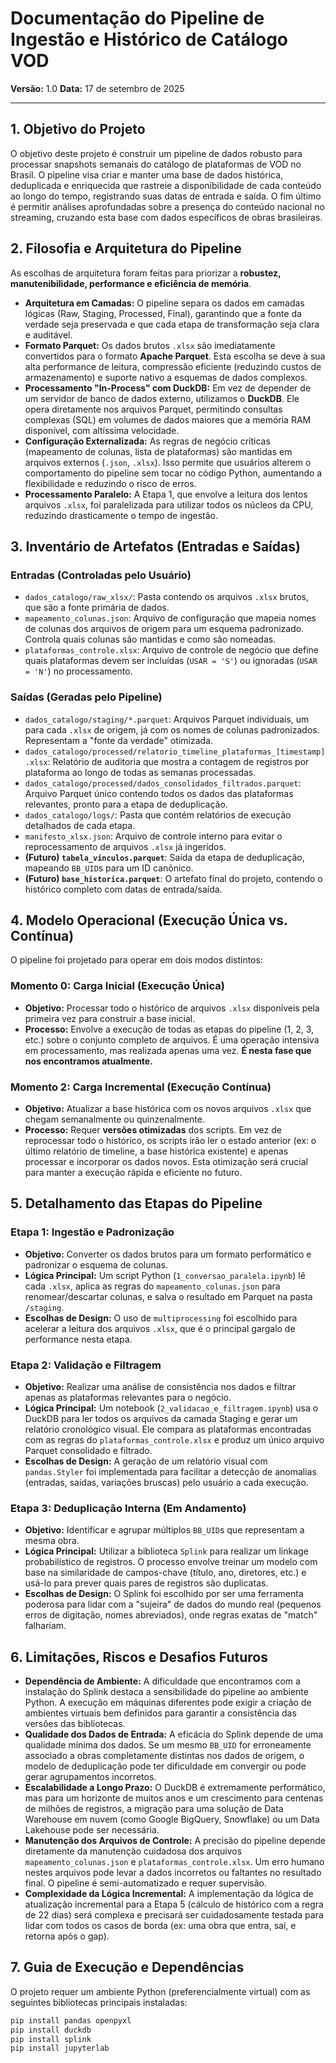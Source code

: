 # Documentação do Pipeline de Ingestão e Histórico de Catálogo VOD

**Versão:** 1.0
**Data:** 17 de setembro de 2025

---

## 1. Objetivo do Projeto

O objetivo deste projeto é construir um pipeline de dados robusto para processar snapshots semanais do catálogo de plataformas de VOD no Brasil. O pipeline visa criar e manter uma base de dados histórica, deduplicada e enriquecida que rastreie a disponibilidade de cada conteúdo ao longo do tempo, registrando suas datas de entrada e saída. O fim último é permitir análises aprofundadas sobre a presença do conteúdo nacional no streaming, cruzando esta base com dados específicos de obras brasileiras.

## 2. Filosofia e Arquitetura do Pipeline

As escolhas de arquitetura foram feitas para priorizar a **robustez, manutenibilidade, performance e eficiência de memória**.

-   **Arquitetura em Camadas:** O pipeline separa os dados em camadas lógicas (Raw, Staging, Processed, Final), garantindo que a fonte da verdade seja preservada e que cada etapa de transformação seja clara e auditável.
-   **Formato Parquet:** Os dados brutos `.xlsx` são imediatamente convertidos para o formato **Apache Parquet**. Esta escolha se deve à sua alta performance de leitura, compressão eficiente (reduzindo custos de armazenamento) e suporte nativo a esquemas de dados complexos.
-   **Processamento "In-Process" com DuckDB:** Em vez de depender de um servidor de banco de dados externo, utilizamos o **DuckDB**. Ele opera diretamente nos arquivos Parquet, permitindo consultas complexas (SQL) em volumes de dados maiores que a memória RAM disponível, com altíssima velocidade.
-   **Configuração Externalizada:** As regras de negócio críticas (mapeamento de colunas, lista de plataformas) são mantidas em arquivos externos (`.json`, `.xlsx`). Isso permite que usuários alterem o comportamento do pipeline sem tocar no código Python, aumentando a flexibilidade e reduzindo o risco de erros.
-   **Processamento Paralelo:** A Etapa 1, que envolve a leitura dos lentos arquivos `.xlsx`, foi paralelizada para utilizar todos os núcleos da CPU, reduzindo drasticamente o tempo de ingestão.

## 3. Inventário de Artefatos (Entradas e Saídas)

### Entradas (Controladas pelo Usuário)

-   `dados_catalogo/raw_xlsx/`: Pasta contendo os arquivos `.xlsx` brutos, que são a fonte primária de dados.
-   `mapeamento_colunas.json`: Arquivo de configuração que mapeia nomes de colunas dos arquivos de origem para um esquema padronizado. Controla quais colunas são mantidas e como são nomeadas.
-   `plataformas_controle.xlsx`: Arquivo de controle de negócio que define quais plataformas devem ser incluídas (`USAR = 'S'`) ou ignoradas (`USAR = 'N'`) no processamento.

### Saídas (Geradas pelo Pipeline)

-   `dados_catalogo/staging/*.parquet`: Arquivos Parquet individuais, um para cada `.xlsx` de origem, já com os nomes de colunas padronizados. Representam a "fonte da verdade" otimizada.
-   `dados_catalogo/processed/relatorio_timeline_plataformas_[timestamp].xlsx`: Relatório de auditoria que mostra a contagem de registros por plataforma ao longo de todas as semanas processadas.
-   `dados_catalogo/processed/dados_consolidados_filtrados.parquet`: Arquivo Parquet único contendo todos os dados das plataformas relevantes, pronto para a etapa de deduplicação.
-   `dados_catalogo/logs/`: Pasta que contém relatórios de execução detalhados de cada etapa.
-   `manifesto_xlsx.json`: Arquivo de controle interno para evitar o reprocessamento de arquivos `.xlsx` já ingeridos.
-   **(Futuro) `tabela_vinculos.parquet`**: Saída da etapa de deduplicação, mapeando `BB_UID`s para um ID canônico.
-   **(Futuro) `base_historica.parquet`**: O artefato final do projeto, contendo o histórico completo com datas de entrada/saída.

## 4. Modelo Operacional (Execução Única vs. Contínua)

O pipeline foi projetado para operar em dois modos distintos:

### Momento 0: Carga Inicial (Execução Única)

-   **Objetivo:** Processar todo o histórico de arquivos `.xlsx` disponíveis pela primeira vez para construir a base inicial.
-   **Processo:** Envolve a execução de todas as etapas do pipeline (1, 2, 3, etc.) sobre o conjunto completo de arquivos. É uma operação intensiva em processamento, mas realizada apenas uma vez. **É nesta fase que nos encontramos atualmente.**

### Momento 2: Carga Incremental (Execução Contínua)

-   **Objetivo:** Atualizar a base histórica com os novos arquivos `.xlsx` que chegam semanalmente ou quinzenalmente.
-   **Processo:** Requer **versões otimizadas** dos scripts. Em vez de reprocessar todo o histórico, os scripts irão ler o estado anterior (ex: o último relatório de timeline, a base histórica existente) e apenas processar e incorporar os dados novos. Esta otimização será crucial para manter a execução rápida e eficiente no futuro.

## 5. Detalhamento das Etapas do Pipeline

### Etapa 1: Ingestão e Padronização
-   **Objetivo:** Converter os dados brutos para um formato performático e padronizar o esquema de colunas.
-   **Lógica Principal:** Um script Python (`1_conversao_paralela.ipynb`) lê cada `.xlsx`, aplica as regras do `mapeamento_colunas.json` para renomear/descartar colunas, e salva o resultado em Parquet na pasta `/staging`.
-   **Escolhas de Design:** O uso de `multiprocessing` foi escolhido para acelerar a leitura dos arquivos `.xlsx`, que é o principal gargalo de performance nesta etapa.

### Etapa 2: Validação e Filtragem
-   **Objetivo:** Realizar uma análise de consistência nos dados e filtrar apenas as plataformas relevantes para o negócio.
-   **Lógica Principal:** Um notebook (`2_validacao_e_filtragem.ipynb`) usa o DuckDB para ler todos os arquivos da camada Staging e gerar um relatório cronológico visual. Ele compara as plataformas encontradas com as regras do `plataformas_controle.xlsx` e produz um único arquivo Parquet consolidado e filtrado.
-   **Escolhas de Design:** A geração de um relatório visual com `pandas.Styler` foi implementada para facilitar a detecção de anomalias (entradas, saídas, variações bruscas) pelo usuário a cada execução.

### Etapa 3: Deduplicação Interna (Em Andamento)
-   **Objetivo:** Identificar e agrupar múltiplos `BB_UID`s que representam a mesma obra.
-   **Lógica Principal:** Utilizar a biblioteca `Splink` para realizar um linkage probabilístico de registros. O processo envolve treinar um modelo com base na similaridade de campos-chave (título, ano, diretores, etc.) e usá-lo para prever quais pares de registros são duplicatas.
-   **Escolhas de Design:** O Splink foi escolhido por ser uma ferramenta poderosa para lidar com a "sujeira" de dados do mundo real (pequenos erros de digitação, nomes abreviados), onde regras exatas de "match" falhariam.

## 6. Limitações, Riscos e Desafios Futuros

-   **Dependência de Ambiente:** A dificuldade que encontramos com a instalação do Splink destaca a sensibilidade do pipeline ao ambiente Python. A execução em máquinas diferentes pode exigir a criação de ambientes virtuais bem definidos para garantir a consistência das versões das bibliotecas.
-   **Qualidade dos Dados de Entrada:** A eficácia do Splink depende de uma qualidade mínima dos dados. Se um mesmo `BB_UID` for erroneamente associado a obras completamente distintas nos dados de origem, o modelo de deduplicação pode ter dificuldade em convergir ou pode gerar agrupamentos incorretos.
-   **Escalabilidade a Longo Prazo:** O DuckDB é extremamente performático, mas para um horizonte de muitos anos e um crescimento para centenas de milhões de registros, a migração para uma solução de Data Warehouse em nuvem (como Google BigQuery, Snowflake) ou um Data Lakehouse pode ser necessária.
-   **Manutenção dos Arquivos de Controle:** A precisão do pipeline depende diretamente da manutenção cuidadosa dos arquivos `mapeamento_colunas.json` e `plataformas_controle.xlsx`. Um erro humano nestes arquivos pode levar a dados incorretos ou faltantes no resultado final. O pipeline é semi-automatizado e requer supervisão.
-   **Complexidade da Lógica Incremental:** A implementação da lógica de atualização incremental para a Etapa 5 (cálculo de histórico com a regra de 22 dias) será complexa e precisará ser cuidadosamente testada para lidar com todos os casos de borda (ex: uma obra que entra, sai, e retorna após o gap).

## 7. Guia de Execução e Dependências


O projeto requer um ambiente Python (preferencialmente virtual) com as seguintes bibliotecas principais instaladas:

```bash
pip install pandas openpyxl
pip install duckdb
pip install splink
pip install jupyterlab
```
